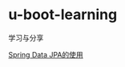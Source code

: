 # u-boot-learning
学习与分享

[Spring Data JPA的使用](https://github.com/uboot-projects/uboot-learning/blob/master/SpringCloud/Spring%20Data%20JPA%E7%9A%84%E4%BD%BF%E7%94%A8.md)
